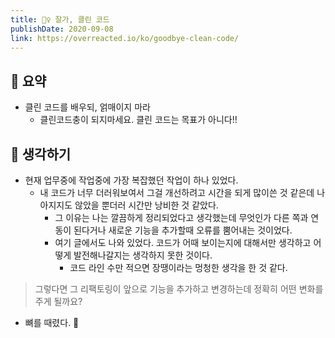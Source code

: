 ```yaml
---
title: 🙋‍♀️ 잘가, 클린 코드
publishDate: 2020-09-08
link: https://overreacted.io/ko/goodbye-clean-code/
---
```

## 📝 요약

- 클린 코드를 배우되, 얽매이지 마라  
  - 클린코드충이 되지마세요. 클린 코드는 목표가 아니다!! 


## 🤔 생각하기 

- 현재 업무중에 작업중에 가장 복잡했던 작업이 하나 있었다.  
  - 내 코드가 너무 더러워보여서 그걸 개선하려고 시간을 되게 많이쓴 것 같은데 나아지지도 않았을 뿐더러 시간만 낭비한 것 같았다.  
    - 그 이유는 나는 깔끔하게 정리되었다고 생각했는데 무엇인가 다른 쪽과 연동이 된다거나 새로운 기능을 추가할때 오류를 뿜어내는 것이었다.  
    - 여기 글에서도 나와 있었다. 코드가 어때 보이는지에 대해서만 생각하고 어떻게 발전해나갈지는 생각하지 못한 것이다.  
      - 코드 라인 수만 적으면 장땡이라는 멍청한 생각을 한 것 같다.  


> 그렇다면 그 리팩토링이 앞으로 기능을 추가하고 변경하는데 정확히 어떤 변화를 주게 될까요?   
- 뼈를 때렸다. 🦴